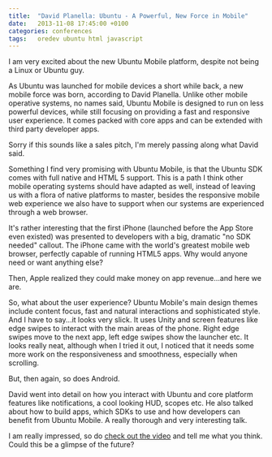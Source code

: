 ```yaml
---
title:  "David Planella: Ubuntu - A Powerful, New Force in Mobile"
date: 	2013-11-08 17:45:00 +0100
categories: conferences
tags: 	oredev ubuntu html javascript
---
```



I am very excited about the new Ubuntu Mobile platform, despite not being a Linux
or Ubuntu guy.

As Ubuntu was launched for mobile devices a short while back, a new mobile force
was born, according to David Planella. Unlike other mobile operative systems, no
names said, Ubuntu Mobile is designed to run on less powerful devices, while still
focusing on providing a fast and responsive user experience. It comes packed with
core apps and can be extended with third party developer apps. 

Sorry if this sounds like a sales pitch, I'm merely passing along what David said.

Something I find very promising with Ubuntu Mobile, is that the Ubuntu SDK comes
with full native and HTML 5 support. This is a path I think other mobile operating
systems should have adapted as well, instead of leaving us with a flora of native
platforms to master, besides the responsive mobile web experience we also have to
support when our systems are experienced through a web browser.

It's rather interesting that the first iPhone (launched before the App Store even
existed) was presented to developers with a big, dramatic "no SDK needed" callout.
The iPhone came with the world's greatest mobile web browser, perfectly capable
of running HTML5 apps. Why would anyone need or want anything else?

Then, Apple realized they could make money on app revenue...and here we are.

So, what about the user experience? Ubuntu Mobile's main design themes include
content focus, fast and natural interactions and sophisticated style. And I have
to say...it looks very slick. It uses Unity and screen features like edge swipes
to interact with the main areas of the phone. Right edge swipes move to the next
app, left edge swipes show the launcher etc. It looks really neat, although when
I tried it out, I noticed that it needs some more work on the responsiveness and
smoothness, especially when scrolling.

But, then again, so does Android.

David went into detail on how you interact with Ubuntu and core platform features
like notifications, a cool looking HUD, scopes etc. He also talked about how to
build apps, which SDKs to use and how developers can benefit from Ubuntu Mobile.
A really thorough and very interesting talk.

I am really impressed, so do [check out the video](http://oredev.org/oredev2013/2013/videos.html)
and tell me what you think. Could this be a glimpse of the future?

